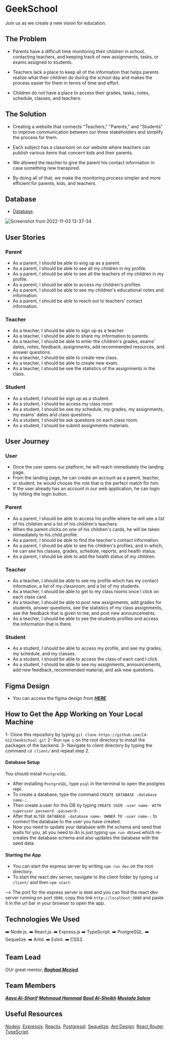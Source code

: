 # GeekSchool

Join us as we create a new vision for education.

## The Problem

- Parents have a difficult time monitoring their children in school, contacting teachers, and keeping track of new assignments, tasks, or exams assigned to students.

- Teachers lack a place to keep all of the information that helps parents realize what their children do during the school day and makes the process easier for them in terms of time and effort.

- Children do not have a place to access their grades, tasks, notes, schedule, classes, and teachers.

## The Solution

- Creating a website that connects "Teachers," "Parents," and "Students" to improve communication between our three stakeholders and simplify the process for them.

- Each subject has a classroom on our website where teachers can publish various items that concern kids and their parents.

- We allowed the teacher to give the parent his contact information in case something new transpired.

- By doing all of that, we make the monitoring process simpler and more efficient for parents, kids, and teachers.

## Database

- [Database](https://drawsql.app/teams/renter/diagrams/parental).

![Screenshot from 2022-11-03 13-37-34](https://user-images.githubusercontent.com/77394697/199711833-c37a5069-f1ef-49d1-9bdb-b9a079d81888.png)

## User Stories

### Parent

- As a parent, I should be able to sing up as a parent.
- As a parent, I should be able to see all my children in my profile.
- As a parent, I should be able to see all the teachers of my children in my profile.
- As a parent, I should be able to access my children's profiles
- As a parent, I should be able to see my children's educational notes and information.
- As a parent, I should be able to reach out to teachers' contact information.

### Teacher

- As a teacher, I should be able to sign up as a teacher.
- As a teacher, I should be able to share my information to parents.
- As a teacher, I should be able to enter the children's grades, exams' dates, notes, feedback, assignments, add recommended resources, and answer questions.
- As a teacher, I should be able to create new class.
- As a teacher, I should be able to create new exam.
- As a teacher, I should be see the statistics of the assignments in the class.

### Student

- As a student, I should be sign up as a student.
- As a student, I should be access my class room
- As a student, I should be see my schedule, my grades, my assignments, my exams' dates and class questions.
- As a student, I should be ask questions on each class room.
- As a student, I should be submit assignments materials.

## User Journey

### User

- Once the user opens our platform, he will reach immediately the landing page.
- From the landing page, he can create an account as a parent, teacher, or student, he would choose the role that is the perfect match for him.
- If the user already has an account in our web application, he can login by hitting the login button.

### Parent

- As a parent, I should be able to access his profile where he will see a list of his children and a list of his children's teachers.
- When the parent clicks on one of his children's cards, he will be taken immediately to his child profile.
- As a parent, I should be able to find the teacher's contact information.
- As a parent, I should be able to see his children's profiles, and in which, he can see his classes, grades, schedule, reports, and health status.
- As a parent, I should be able to add the health status of my children.

### Teacher

- As a teacher, I should be able to see my profile which has my contact information, a list of my classroom, and a list of my students.
- As a teacher, I should be able to get to my class rooms once I click on each class card.
- As a teacher, I should be able to post new assignments, add grades for students, answer questions, see the statistics of my class assignments, see the feedback that is given to me, and post new announcements.
- As a teacher, I should be able to see the students profiles and access the information that is there.

### Student

- As a student, I should be able to access my profile, and see my grades, my schedule, and my classes.
- As a student, I should be able to access the class of each card I click.
- As a student, I should be able to see my assignments, announcements, add new feedback, recommended material, and ask new questions.

## Figma Design

- You can access the figma design from ***[HERE](https://www.figma.com/file/8RCGQ20fZiuodIQF8JZkjY/Parental?node-id=88%3A7044)***.

## How to Get the App Working on Your Local Machine

1- Clone this repository by typing `git clone https://github.com/CA-G12/GeekSchool.git`
2- Run `npm i` on the root directory to install the packages of the backend.
3- Navigate to client directory by typing the command `cd client/` and repeat step 2.

#### Database Setup

You should install `PostgreSQL`.

- After installing `PostgreSQL`, type `psql` in the terminal to open the postgres repl.
- To create a database, type the command `CREATE DATABASE -database name-;`.
- Then create a user for this DB by typing `CREATE USER -user name- WITH superuser password -password-`.
- After that `ALTER DATABASE -database name- OWNER TO -user name-;` to connect the database to the user you have created.
- Now you need to update your database with the schema and seed that waits for you, all you need to do is just typing `npm run dbSeed` which re-creates the database schema and also updates the database with the seed data.

#### Starting the App

- You can start the express server by writing `npm run dev` on the root directory.
- To start the react dev server, navigate to the client folder by typing `cd client/` and then `npm start`.

--> The port for the express server is `8080` and you can find the react dev server running on port `3000`, copy this link `http://localhost:3000` and paste it in the url bar in your browser to open the app.

## Technologies We Used

➡️ Node.js.
➡️ React.js.
➡️ Express.js
➡️ TypeScript.
➡️ PostgreSQL.
➡️ Sequelize.
➡️ Antd.
➡️ Eslint.
➡️ CSS3.

## Team Lead

OUr great mentor, ***[Raghad Mezied](https://github.com/Raghad-Mezied)***.

## Team Members

***[Aaya Al-Sharif](https://github.com/Aaya-Elsharief)***
***[Mahmoud Hammad](https://github.com/mahmoudhammad309)***
***[Basil Al-Sheikh](https://github.com/Bas-Shiekh)***
***[Mustafa Salem](https://github.com/moustf)***

## Useful Resources

[Nodejs](https://nodejs.org/en/docs/).
[Expressjs](https://expressjs.com/en/4x/api.html).
[Reactjs](https://beta.reactjs.org/).
[Postgresql](https://www.postgresqltutorial.com/).
[Sequelize](https://sequelize.org/).
[Ant Design](https://ant.design/).
[React Router](https://reactrouter.com/en/main).
[TypeScript](https://www.typescriptlang.org/docs/handbook/intro.html).
